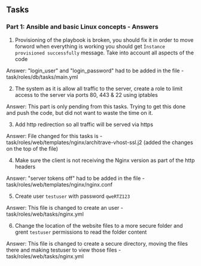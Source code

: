 ## Tasks
### Part 1: Ansible and basic Linux concepts  - Answers
1. Provisioning of the playbook is broken, you should fix it in order to move forword when everything is working you should get `Ìnstance provisioned successfully` message. Take into account all aspects of the code

Answer: "login_user" and "login_password" had to be added in the file - task/roles/db/tasks/main.yml

2. The system as it is allow all traffic to the server, create a role to limit access to the server via ports 80, 443 & 22 using iptables

Answer: This part is only pending from this tasks. Trying to get this done and push the code, but did not want to waste the time on it.

3. Add http redirection so all traffic will be served via https

Answer: File changed for this tasks is - task/roles/web/templates/nginx/architrave-vhost-ssl.j2 (added the changes on the top of the file)

4. Make sure the client is not receiving the Nginx version as part of the http headers

Answer: "server tokens off" had to be added in the file - task/roles/web/templates/nginx/nginx.conf

5. Create user `testuser` with password `qweRTZ123`

Answer: This file is changed to create an user - task/roles/web/tasks/nginx.yml

6. Change the location of the website files to a more secure folder and grent `testuser` permissions to read the folder content

Answer: This file is changed to create a secure directory, moving the files there and making testuser to view those files - task/roles/web/tasks/nginx.yml
